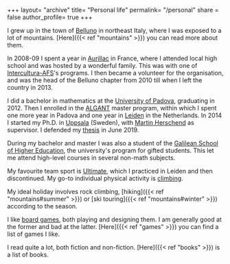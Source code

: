 +++
layout= "archive"
title= "Personal life"
permalink= "/personal"
share = false
author_profile= true
+++

I grew up in the town of [Belluno](https://wikipedia.org/wiki/Belluno) in northeast Italy, where I was exposed to a lot of mountains. 
[Here]({{< ref "mountains" >}}) you can read more about them. 

In 2008-09 I spent a year in [Aurillac](https://wikipedia.org/wiki/Aurillac) in France, where I attended local high school and was hosted by a wonderful family. This was with one of [Intercultura-AFS](https://wikipedia.org/wiki/AFS_Intercultural_Programs)'s programs. I then became a volunteer for the organisation, and was the head of the Belluno chapter from 2010 till when I left the country in 2013.

I did a bachelor in mathematics at the [University of Padova](https://www.math.unipd.it/en/), graduating in 2012. Then I enrolled in the [ALGANT](http://algant.eu/index.php) master program, within which I spent one more year in Padova and one year in [Leiden](https://www.universiteitleiden.nl/en/science/mathematics) in the Netherlands. 
In 2014 I started my Ph.D. in [Uppsala](http://www.math.uu.se/?languageId=1) (Sweden), with [Martin Herschend](http://www2.math.uu.se/~martinh/) as supervisor. I defended my [thesis](/files/thesis.pdf) in June 2019.

During my bachelor and master I was also a student of the [Galilean School of Higher Education](http://www.unipd-scuolagalileiana.it/en/content/galilean-school), the university's program for gifted students. This let me attend high-level courses in several non-math subjects.

My favourite team sport is [Ultimate](https://en.wikipedia.org/wiki/Ultimate_(sport)), which I practiced in Leiden and then discontinued. My go-to individual physical activity is [climbing](https://en.wikipedia.org/wiki/Climbing).

My ideal holiday involves rock climbing, [hiking]({{< ref "mountains#summer" >}}) or [ski touring]({{< ref "mountains#winter" >}}) according to the season.

I like [board games](https://boardgamegeek.com/), both playing and designing them. I am generally good at the former and bad at the latter. [Here]({{< ref "games" >}}) you can find a list of games I like.

I read quite a lot, both fiction and non-fiction. [Here]({{< ref "books" >}}) is a list of books.



